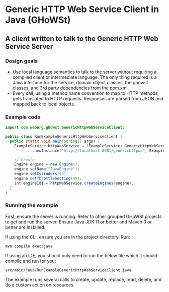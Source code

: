 # Generic HTTP Web Service Client in Java (GHoWSt)

## A client written to talk to the Generic HTTP Web Service Server

### Design goals

- Use local language semantics to talk to the server without requiring a 
  compiled client or intermediate language. The only thing required is a Java
  interface for the service, domain object classes, the ghowst classes, and 3rd
  party dependencies from the pom.xml.
- Every call, using a method name convention to map to HTTP methods, gets
  translated to HTTP requests. Responses are parsed from JSON and mapped back to
  local objects.

### Example code

```java
import com.weburg.ghowst.GenericHttpWebServiceClient;

public class RunExampleGenericHttpWebServiceClient {
  public static void main(String[] args) {
    ExampleService httpWebService = (ExampleService) GenericHttpWebServiceClient
            .newInstance("http://localhost:8081/generichttpws", ExampleService.class);

    // Create
    Engine engine = new Engine();
    engine.setName("JavaEngine");
    engine.setCylinders(44);
    engine.setThrottleSetting(49);
    int engineId1 = httpWebService.createEngines(engine);
  }
}
```

### Running the example

First, ensure the server is running. Refer to other grouped GHoWSt projects to
get and run the server. Ensure Java JDK 11 or better and Maven 3 or better are
installed. 

If using the CLI, ensure you are in the project directory. Run:

`mvn compile exec:java`

If using an IDE, you should only need to run the below file which it should
compile and run for you:

`src/main/java/RunExampleGenericHttpWebServiceClient.java`

The example runs several calls to create, update, replace, read, delete, and do
a custom action on resources.
